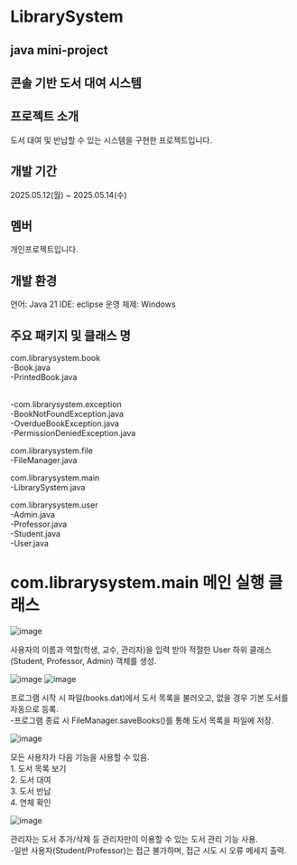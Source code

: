 # LibrarySystem
## java mini-project

## 콘솔 기반 도서 대여 시스템

## 프로젝트 소개
도서 대여 및 반납할 수 있는 시스템을 구현한 프로젝트입니다.

## 개발 기간
2025.05.12(월) ~ 2025.05.14(수)

## 멤버
개인프로젝트입니다.

## 개발 환경
언어: Java 21
IDE: eclipse
운영 체제: Windows

## 주요 패키지 및 클래스 명
com.librarysystem.book
<br>-Book.java
<br>-PrintedBook.java

<br>-com.librarysystem.exception
<br>-BookNotFoundException.java
<br>-OverdueBookException.java
<br>-PermissionDeniedException.java

com.librarysystem.file
<br>-FileManager.java

com.librarysystem.main
<br>-LibrarySystem.java

com.librarysystem.user
<br>-Admin.java
<br>-Professor.java
<br>-Student.java
<br>-User.java

# com.librarysystem.main 메인 실행 클래스
![image](https://github.com/user-attachments/assets/2680c2c5-1a21-4e3d-85c7-54a097254ef2)

사용자의 이름과 역할(학생, 교수, 관리자)을 입력 받아 적절한 User 하위 클래스(Student, Professor, Admin) 객체를 생성.

![image](https://github.com/user-attachments/assets/ded1d9f3-a773-43e5-ac16-731b52f3a3e2)
![image](https://github.com/user-attachments/assets/6005ffd2-c238-4585-9269-52378e76ba61)

프로그램 시작 시 파일(books.dat)에서 도서 목록을 불러오고, 없을 경우 기본 도서를 자동으로 등록.
<br>-프로그램 종료 시 FileManager.saveBooks()를 통해 도서 목록을 파일에 저장.

![image](https://github.com/user-attachments/assets/06d361d3-52a4-4c1f-8b23-5010866e330a)

모든 사용자가 다음 기능을 사용할 수 있음.
<br>1. 도서 목록 보기
<br>2. 도서 대여
<br>3. 도서 반납
<br>4. 연체 확인

![image](https://github.com/user-attachments/assets/e55a6b81-b6b7-4923-b241-ac14e05797f1)

관리자는 도서 추가/삭제 등 관리자만이 이용할 수 있는 도서 관리 기능 사용.
<br>-일반 사용자(Student/Professor)는 접근 불가하며, 접근 시도 시 오류 메세지 출력.






